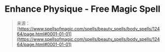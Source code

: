 <!--yml

category: 未分类

date: 2024-06-12 18:50:12

-->

# Enhance Physique - Free Magic Spell

> 来源：[https://www.spellsofmagic.com/spells/beauty_spells/body_spells/12464/page.html#0001-01-01](https://www.spellsofmagic.com/spells/beauty_spells/body_spells/12464/page.html#0001-01-01)
